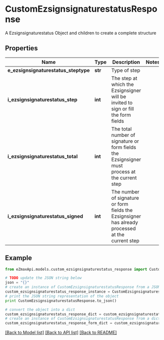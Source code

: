 # CustomEzsignsignaturestatusResponse

A Ezsignsignaturestatus Object and children to create a complete structure

## Properties

Name | Type | Description | Notes
------------ | ------------- | ------------- | -------------
**e_ezsignsignaturestatus_steptype** | **str** | Type of step | 
**i_ezsignsignaturestatus_step** | **int** | The step at which the Ezsignsigner will be invited to sign or fill the form fields | 
**i_ezsignsignaturestatus_total** | **int** | The total number of signature or form fields the Ezsignsigner must process at the current step | 
**i_ezsignsignaturestatus_signed** | **int** | The number of signature or form fields the Ezsignsigner has already processed at the current step | 

## Example

```python
from eZmaxApi.models.custom_ezsignsignaturestatus_response import CustomEzsignsignaturestatusResponse

# TODO update the JSON string below
json = "{}"
# create an instance of CustomEzsignsignaturestatusResponse from a JSON string
custom_ezsignsignaturestatus_response_instance = CustomEzsignsignaturestatusResponse.from_json(json)
# print the JSON string representation of the object
print CustomEzsignsignaturestatusResponse.to_json()

# convert the object into a dict
custom_ezsignsignaturestatus_response_dict = custom_ezsignsignaturestatus_response_instance.to_dict()
# create an instance of CustomEzsignsignaturestatusResponse from a dict
custom_ezsignsignaturestatus_response_form_dict = custom_ezsignsignaturestatus_response.from_dict(custom_ezsignsignaturestatus_response_dict)
```
[[Back to Model list]](../README.md#documentation-for-models) [[Back to API list]](../README.md#documentation-for-api-endpoints) [[Back to README]](../README.md)


